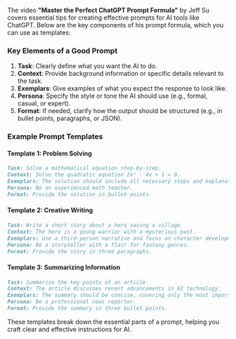 The video **"Master the Perfect ChatGPT Prompt Formula"** by Jeff Su covers essential tips for creating effective prompts for AI tools like ChatGPT. Below are the key components of his prompt formula, which you can use as templates:

### Key Elements of a Good Prompt
1. **Task**: Clearly define what you want the AI to do.
2. **Context**: Provide background information or specific details relevant to the task.
3. **Exemplars**: Give examples of what you expect the response to look like.
4. **Persona**: Specify the style or tone the AI should use (e.g., formal, casual, or expert).
5. **Format**: If needed, clarify how the output should be structured (e.g., in bullet points, paragraphs, or JSON).

### Example Prompt Templates

#### Template 1: Problem Solving
```markdown
Task: Solve a mathematical equation step-by-step.
Context: Solve the quadratic equation 2x² - 4x + 1 = 0.
Exemplars: The solution should include all necessary steps and explanations for each step.
Persona: Be an experienced math teacher.
Format: Provide the solution in bullet points.
```

#### Template 2: Creative Writing
```markdown
Task: Write a short story about a hero saving a village.
Context: The hero is a young warrior with a mysterious past.
Exemplars: Use a third-person narrative and focus on character development.
Persona: Be a storyteller with a flair for fantasy genres.
Format: Provide the story in three paragraphs.
```

#### Template 3: Summarizing Information
```markdown
Task: Summarize the key points of an article.
Context: The article discusses recent advancements in AI technology.
Exemplars: The summary should be concise, covering only the most important points.
Persona: Be a professional news reporter.
Format: Provide the summary in three bullet points.
```

These templates break down the essential parts of a prompt, helping you craft clear and effective instructions for AI.
